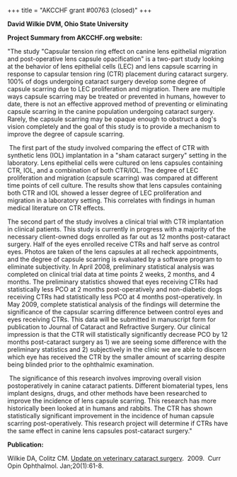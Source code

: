 +++
title = "AKCCHF grant #00763 (closed)"
+++

**David Wilkie DVM, Ohio State University**

**Project Summary from AKCCHF.org website:**

"The study \"Capsular tension ring effect on canine lens epithelial
migration and post-operative lens capsule opacification\" is a two-part
study looking at the behavior of lens epithelial cells (LEC) and lens
capsule scarring in response to capsular tension ring (CTR) placement
during cataract surgery. 100% of dogs undergoing cataract surgery
develop some degree of capsule scarring due to LEC proliferation and
migration. There are multiple ways capsule scarring may be treated or
prevented in humans, however to date, there is not an effective approved
method of preventing or eliminating capsule scarring in the canine
population undergoing cataract surgery. Rarely, the capsule scarring may
be opaque enough to obstruct a dog\'s vision completely and the goal of
this study is to provide a mechanism to improve the degree of capsule
scarring.

 The first part of the study involved comparing the effect of CTR with
synthetic lens (IOL) implantation in a \"sham cataract surgery\" setting
in the laboratory. Lens epithelial cells were cultured on lens capsules
containing CTR, IOL, and a combination of both CTR/IOL. The degree of
LEC proliferation and migration (capsule scarring) was compared at
different time points of cell culture. The results show that lens
capsules containing both CTR and IOL showed a lesser degree of LEC
proliferation and migration in a laboratory setting. This correlates
with findings in human medical literature on CTR effects.

The second part of the study involves a clinical trial with CTR
implantation in clinical patients. This study is currently in progress
with a majority of the necessary client-owned dogs enrolled as far out
as 12 months post-cataract surgery. Half of the eyes enrolled receive
CTRs and half serve as control eyes. Photos are taken of the lens
capsules at all recheck appointments, and the degree of capsule scarring
is evaluated by a software program to eliminate subjectivity. In April
2008, preliminary statistical analysis was completed on clinical trial
data at time points 2 weeks, 2 months, and 4 months. The preliminary
statistics showed that eyes receiving CTRs had statistically less PCO at
2 months post-operatively and non-diabetic dogs receiving CTRs had
statistically less PCO at 4 months post-operatively. In May 2009,
complete statistical analysis of the findings will determine the
significance of the capsular scarring difference between control eyes
and eyes receiving CTRs. This data will be submitted in manuscript form
for publication to Journal of Cataract and Refractive Surgery. Our
clinical impression is that the CTR will statistically significantly
decrease PCO by 12 months post-cataract surgery as 1) we are seeing some
difference with the preliminary statistics and 2) subjectively in the
clinic we are able to discern which eye has received the CTR by the
smaller amount of scarring despite being blinded prior to the ophthalmic
examination.

 The significance of this research involves improving overall vision
postoperatively in canine cataract patients. Different biomaterial
types, lens implant designs, drugs, and other methods have been
researched to improve the incidence of lens capsule scarring. This
research has more historically been looked at in humans and rabbits. The
CTR has shown statistically significant improvement in the incidence of
human capsule scarring post-operatively. This research project will
determine if CTRs have the same effect in canine lens capsules
post-cataract surgery."

**Publication:**

Wilkie DA, Colitz CM. [Update on veterinary cataract
surgery](http://www.ncbi.nlm.nih.gov/pubmed/19077830).  2009.  Curr Opin
Ophthalmol. Jan;20(1):61-8.
